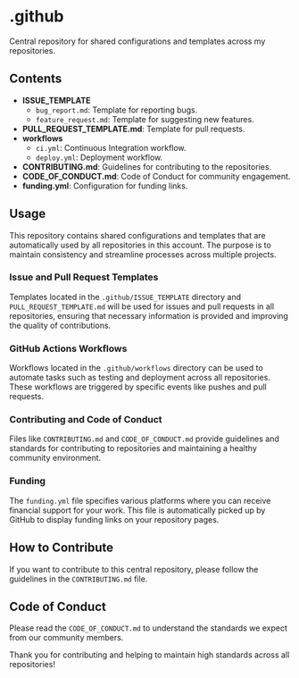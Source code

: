 # .github

Central repository for shared configurations and templates across my repositories.

## Contents

- **ISSUE_TEMPLATE**
  - `bug_report.md`: Template for reporting bugs.
  - `feature_request.md`: Template for suggesting new features.
- **PULL_REQUEST_TEMPLATE.md**: Template for pull requests.
- **workflows**
  - `ci.yml`: Continuous Integration workflow.
  - `deploy.yml`: Deployment workflow.
- **CONTRIBUTING.md**: Guidelines for contributing to the repositories.
- **CODE_OF_CONDUCT.md**: Code of Conduct for community engagement.
- **funding.yml**: Configuration for funding links.

## Usage

This repository contains shared configurations and templates that are automatically used by all repositories in this account. The purpose is to maintain consistency and streamline processes across multiple projects.

### Issue and Pull Request Templates

Templates located in the `.github/ISSUE_TEMPLATE` directory and `PULL_REQUEST_TEMPLATE.md` will be used for issues and pull requests in all repositories, ensuring that necessary information is provided and improving the quality of contributions.

### GitHub Actions Workflows

Workflows located in the `.github/workflows` directory can be used to automate tasks such as testing and deployment across all repositories. These workflows are triggered by specific events like pushes and pull requests.

### Contributing and Code of Conduct

Files like `CONTRIBUTING.md` and `CODE_OF_CONDUCT.md` provide guidelines and standards for contributing to repositories and maintaining a healthy community environment.

### Funding

The `funding.yml` file specifies various platforms where you can receive financial support for your work. This file is automatically picked up by GitHub to display funding links on your repository pages.

## How to Contribute

If you want to contribute to this central repository, please follow the guidelines in the `CONTRIBUTING.md` file.

## Code of Conduct

Please read the `CODE_OF_CONDUCT.md` to understand the standards we expect from our community members.

Thank you for contributing and helping to maintain high standards across all repositories!

